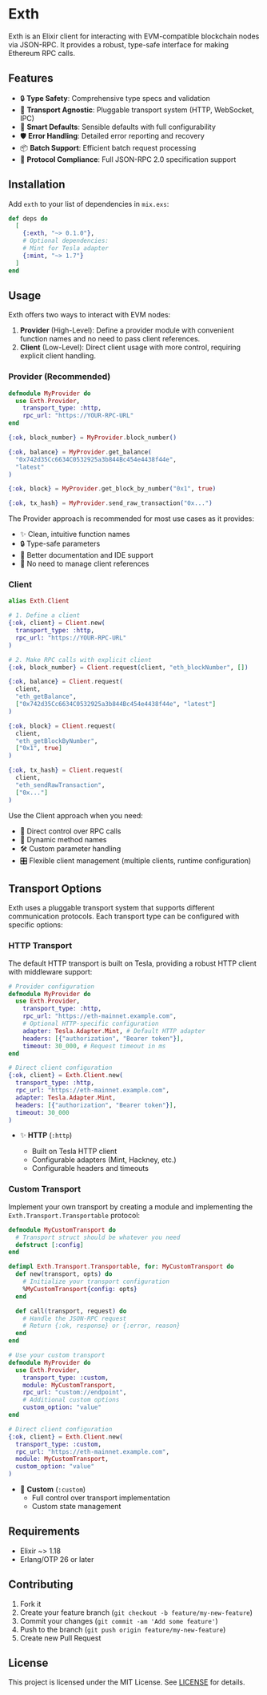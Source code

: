 # Exth

Exth is an Elixir client for interacting with EVM-compatible blockchain nodes
via JSON-RPC. It provides a robust, type-safe interface for making Ethereum RPC
calls.

## Features

- 🔒 **Type Safety**: Comprehensive type specs and validation
- 🔄 **Transport Agnostic**: Pluggable transport system (HTTP, WebSocket, IPC)
- 🎯 **Smart Defaults**: Sensible defaults with full configurability
- 🛡️ **Error Handling**: Detailed error reporting and recovery
- 📦 **Batch Support**: Efficient batch request processing
- 🔌 **Protocol Compliance**: Full JSON-RPC 2.0 specification support

## Installation

Add `exth` to your list of dependencies in `mix.exs`:

```elixir
def deps do
  [
    {:exth, "~> 0.1.0"},
    # Optional dependencies:
    # Mint for Tesla adapter
    {:mint, "~> 1.7"}
  ]
end
```

## Usage

Exth offers two ways to interact with EVM nodes:

1. **Provider** (High-Level): Define a provider module with convenient function
   names and no need to pass client references.
2. **Client** (Low-Level): Direct client usage with more control, requiring
   explicit client handling.

<!-- tabs-open -->

### Provider (Recommended)

```elixir
defmodule MyProvider do
  use Exth.Provider,
    transport_type: :http,
    rpc_url: "https://YOUR-RPC-URL"
end

{:ok, block_number} = MyProvider.block_number()

{:ok, balance} = MyProvider.get_balance(
  "0x742d35Cc6634C0532925a3b844Bc454e4438f44e",
  "latest"
)

{:ok, block} = MyProvider.get_block_by_number("0x1", true)

{:ok, tx_hash} = MyProvider.send_raw_transaction("0x...")
```

The Provider approach is recommended for most use cases as it provides:

- ✨ Clean, intuitive function names
- 🔒 Type-safe parameters
- 📝 Better documentation and IDE support
- 🎯 No need to manage client references

### Client

```elixir
alias Exth.Client

# 1. Define a client
{:ok, client} = Client.new(
  transport_type: :http,
  rpc_url: "https://YOUR-RPC-URL"
)

# 2. Make RPC calls with explicit client
{:ok, block_number} = Client.request(client, "eth_blockNumber", [])

{:ok, balance} = Client.request(
  client,
  "eth_getBalance",
  ["0x742d35Cc6634C0532925a3b844Bc454e4438f44e", "latest"]
)

{:ok, block} = Client.request(
  client,
  "eth_getBlockByNumber",
  ["0x1", true]
)

{:ok, tx_hash} = Client.request(
  client,
  "eth_sendRawTransaction",
  ["0x..."]
)
```

Use the Client approach when you need:

- 🔧 Direct control over RPC calls
- 🔄 Dynamic method names
- 🛠️ Custom parameter handling
- 🎛️ Flexible client management (multiple clients, runtime configuration)

<!-- tabs-close -->

## Transport Options

Exth uses a pluggable transport system that supports different communication
protocols. Each transport type can be configured with specific options:

<!-- tabs-open -->

### HTTP Transport

The default HTTP transport is built on Tesla, providing a robust HTTP client
with middleware support:

```elixir
# Provider configuration
defmodule MyProvider do
  use Exth.Provider,
    transport_type: :http,
    rpc_url: "https://eth-mainnet.example.com",
    # Optional HTTP-specific configuration
    adapter: Tesla.Adapter.Mint, # Default HTTP adapter
    headers: [{"authorization", "Bearer token"}],
    timeout: 30_000, # Request timeout in ms
end

# Direct client configuration
{:ok, client} = Exth.Client.new(
  transport_type: :http,
  rpc_url: "https://eth-mainnet.example.com",
  adapter: Tesla.Adapter.Mint,
  headers: [{"authorization", "Bearer token"}],
  timeout: 30_000
)
```

- ✨ **HTTP** (`:http`)

  - Built on Tesla HTTP client
  - Configurable adapters (Mint, Hackney, etc.)
  - Configurable headers and timeouts

### Custom Transport

Implement your own transport by creating a module and implementing the
`Exth.Transport.Transportable` protocol:

```elixir
defmodule MyCustomTransport do
  # Transport struct should be whatever you need
  defstruct [:config]
end

defimpl Exth.Transport.Transportable, for: MyCustomTransport do
  def new(transport, opts) do
    # Initialize your transport configuration
    %MyCustomTransport{config: opts}
  end

  def call(transport, request) do
    # Handle the JSON-RPC request
    # Return {:ok, response} or {:error, reason}
  end
end

# Use your custom transport
defmodule MyProvider do
  use Exth.Provider,
    transport_type: :custom,
    module: MyCustomTransport,
    rpc_url: "custom://endpoint",
    # Additional custom options
    custom_option: "value"
end

# Direct client configuration
{:ok, client} = Exth.Client.new(
  transport_type: :custom,
  rpc_url: "https://eth-mainnet.example.com",
  module: MyCustomTransport,
  custom_option: "value"
)
```

- 🔧 **Custom** (`:custom`)
  - Full control over transport implementation
  - Custom state management

<!-- tabs-close -->

## Requirements

- Elixir ~> 1.18
- Erlang/OTP 26 or later

## Contributing

1. Fork it
2. Create your feature branch (`git checkout -b feature/my-new-feature`)
3. Commit your changes (`git commit -am 'Add some feature'`)
4. Push to the branch (`git push origin feature/my-new-feature`)
5. Create new Pull Request

## License

This project is licensed under the MIT License. See [LICENSE](LICENSE) for details.
